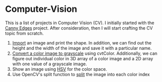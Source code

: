 # Computer-Vision
This is a list of projects in Computer Vision (CV).
I initially started with the [Canny Edges](canny2.py) project.
After consideration, then I will start crafting the CV topic from scratch.
1. [Import](import_image.py) an image and print the shape. In addition, we can find out the height and the width of the image and save it with a particular name.
2. [Convert a color image to grayscale](grayscale.py) using cvtColor. Additionally, we can figure out individual color in 3D array of a color image and a 2D array with one value of a grayscale image.
3. Show an image using [HSV](hsv.py) for the color space.
4. Use  OpenCV's split function to [split](split.py) the image into each color index

